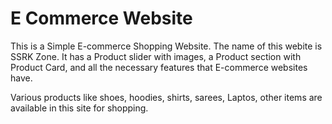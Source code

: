 # E Commerce Website
This is a Simple E-commerce Shopping Website. The name of this webite is SSRK Zone. It has a Product slider with images, a Product section with Product Card, and all the necessary features that E-commerce websites have.

Various products like shoes, hoodies, shirts, sarees, Laptos, other items are available in this site for shopping.
